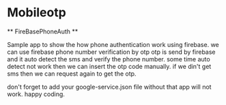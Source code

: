 # Mobileotp

** FireBasePhoneAuth **

Sample app to show the how phone authentication work using firebase.
we can use firebase phone number verification by otp otp is send by firebase and it auto detect the sms and verify the phone number.
some time auto detect not work then we can insert the otp code manually.
if we din't get sms then we can request again to get the otp.

don't forget to add your google-service.json file without that app will not work.
happy coding.
